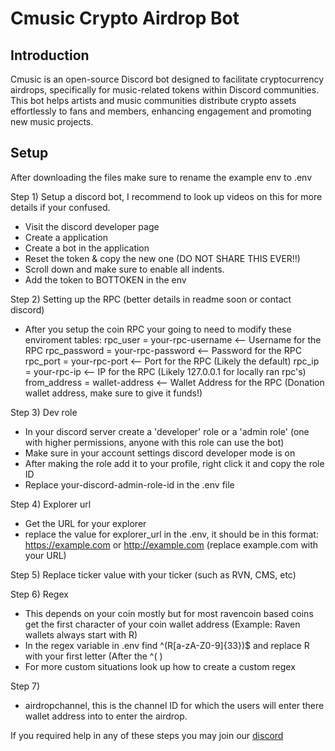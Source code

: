 # Cmusic Crypto Airdrop Bot

## Introduction
Cmusic is an open-source Discord bot designed to facilitate cryptocurrency airdrops, specifically for music-related tokens within Discord communities. This bot helps artists and music communities distribute crypto assets effortlessly to fans and members, enhancing engagement and promoting new music projects.

## Setup

After downloading the files make sure to rename the example env to .env

Step 1) Setup a discord bot, I recommend to look up videos on this for more details if your confused.
  - Visit the discord developer page
  - Create a application
  - Create a bot in the application
  - Reset the token & copy the new one (DO NOT SHARE THIS EVER!!)
  - Scroll down and make sure to enable all indents.
  - Add the token to BOTTOKEN in the env

Step 2) Setting up the RPC (better details in readme soon or contact discord)
  - After you setup the coin RPC your going to need to modify these enviroment tables:
  rpc_user = your-rpc-username     <-- Username for the RPC 
  rpc_password = your-rpc-password <-- Password for the RPC 
  rpc_port = your-rpc-port         <-- Port for the RPC (Likely the default)
  rpc_ip = your-rpc-ip             <-- IP for the RPC  (Likely 127.0.0.1 for locally ran rpc's)
  from_address = wallet-address    <-- Wallet Address for the RPC  (Donation wallet address, make sure to give it funds!)


Step 3) Dev role
  - In your discord server create a 'developer' role or a 'admin role' (one with higher permissions, anyone with this role can use the bot)
  - Make sure in your account settings discord developer mode is on
  - After making the role add it to your profile, right click it and copy the role ID
  - Replace your-discord-admin-role-id in the .env file

Step 4) Explorer url
  - Get the URL for your explorer
  - replace the value for explorer_url in the .env, it should be in this format: https://example.com or http://example.com (replace example.com with your URL)

Step 5) Replace ticker value with your ticker (such as RVN, CMS, etc)

Step 6) Regex
 - This depends on your coin mostly but for most ravencoin based coins get the first character of your coin wallet address (Example: Raven wallets always start with R)
 - In the regex variable in .env find ^(R[a-zA-Z0-9]{33})$ and replace R with your first letter (After the ^( )
 - For more custom situations look up how to create a custom regex

Step 7)
  - airdropchannel, this is the channel ID for which the users will enter there wallet address into to enter the airdrop.

If you required help in any of these steps you may join our [discord](https://discord.gg/3zAprS9eBp)

